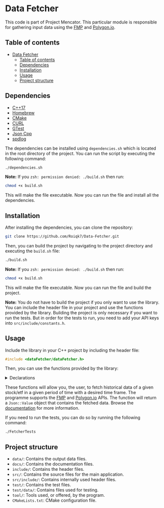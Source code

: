 # Data Fetcher

This code is part of Project Mencator. This particular module is responsible for gathering input data using the [FMP](https://site.financialmodelingprep.com) and [Polygon.io](https://polygon.io).

## Table of contents
- [Data Fetcher](#data-fetcher)
  - [Table of contents](#table-of-contents)
  - [Dependencies](#dependencies)
  - [Installation](#installation)
  - [Usage](#usage)
  - [Project structure](#project-structure)

## Dependencies

* [C++17](https://en.cppreference.com/w/cpp/17)
* [Homebrew](https://brew.sh/)
* [CMake](https://cmake.org/)
* [CURL](https://curl.se/)
* [GTest](https://github.com/google/googletest)
* [Json Cpp](https://github.com/open-source-parsers/jsoncpp)
* [spdlog](https://github.com/gabime/spdlog)

The dependencies can be installed using `dependencies.sh` which is located in the root directory of the project. You can run the script by executing the following command:

```bash
./dependencies.sh
```

**Note:** If you `zsh: permission denied: ./build.sh` then run:

```bash
chmod +x build.sh
```

This will make the file executable. Now you can run the file and install all the dependencies.

## Installation

After installing the dependencies, you can clone the repository:

```bash
git clone https://github.com/Roiqk7/Data-Fetcher.git
```

Then, you can build the project by navigating to the project directory and executing the `build.sh` file:

```bash
./build.sh
```

**Note:** If you `zsh: permission denied: ./build.sh` then run:

```bash
chmod +x build.sh
```

This will make the file executable. Now you can run the file and build the project.

**Note:** You do not have to build the project if you only want to use the library. You can include the header file in your project and use the functions provided by the library. Building the project is only necessary if you want to run the tests. But in order for the tests to run, you need to add your API keys into `src/include/constants.h`.

## Usage

Include the library in your C++ project by including the header file:

```cpp
#include <dataFetcher/dataFetcher.h>
```

Then, you can use the functions provided by the library:

<details>
<summary>Declarations</summary>

```cpp
Json::Value fetchHistoricalData(const std::string& tickerSymbol, const std::string& fromDate, const std::string& toDate,
                const std::string& timeFrame, const std::string& api, const std::string& apiKey);
Json::Value fetchHistoricalData(const std::string& urlString);
Json::Value fetchHistoricalData(const std::string& urlString, const std::string& apiKey);
```
</details>

These functions will allow you, the user, to fetch historical data of a given stock/etf in a given period of time with a desired time frame. The programme supports the [FMP](https://site.financialmodelingprep.com) and [Polygon.io](https://polygon.io) APIs. The function will return a `Json::Value` object that contains the fetched data. Browse the [documentation](https://github.com/Roiqk7/Data-Fetcher/tree/main/docs) for more information.

If you need to run the tests, you can do so by running the following command:

```bash
./FetcherTests
```

## Project structure

* `data/`: Contains the output data files.
* `docs/`: Contains the documentation files.
* `include/`: Contains the header files.
* `src/`: Contains the source files for the main application.
* `src/include/`: Contains internally used header files.
* `test/`: Contains the test files.
* `test/data/`: Contains files used for testing.
* `tool/`: Tools used, or offered, by the program.
* `CMakeLists.txt`: CMake configuration file.